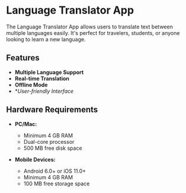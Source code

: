 # Language Translator App

The Language Translator App allows users to translate text between multiple languages easily. It's perfect for travelers, students, or anyone looking to learn a new language.

## Features

- **Multiple Language Support**
- **Real-time Translation**
- **Offline Mode**
- **User-friendly Interface*

## Hardware Requirements

- **PC/Mac:**
  - Minimum 4 GB RAM
  - Dual-core processor
  - 500 MB free disk space

- **Mobile Devices:**
  - Android 6.0+ or iOS 11.0+
  - Minimum 4 GB RAM
  - 100 MB free storage space
